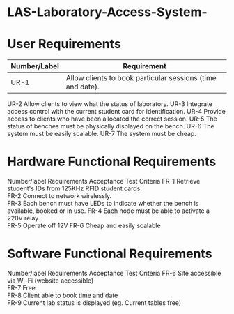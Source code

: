# LAS-Laboratory-Access-System-

# User Requirements
|Number/Label	|Requirement|
|----------|------------|
|UR-1	| Allow clients to book particular sessions (time and date). |
UR-2	Allow clients to view what the status of laboratory.
UR-3	Integrate access control with the current student card for identification.
UR-4	Provide access to clients who have been allocated the correct session.
UR-5	The status of benches must be physically displayed on the bench.
UR-6	The system must be easily scalable.
UR-7	The system must be cheap.

# Hardware Functional Requirements

Number/label	Requirements	Acceptance Test Criteria
FR-1	Retrieve student's IDs from 125KHz RFID student cards.	
FR-2	Connect to network wirelessly.	
FR-3	Each bench must have LEDs to indicate whether the bench is available, booked or in use.	
FR-4	Each node must be able to activate a 220V relay.	
FR-5	Operate off 12V	
FR-6	Cheap and easily scalable	

# Software Functional Requirements

Number/label	Requirements	Acceptance Test Criteria
FR-6	Site accessible via Wi-Fi (website accessible)	
FR-7	Free	
FR-8	Client able to book time and date	
FR-9	Current lab status is displayed (eg. Current tables free)	

